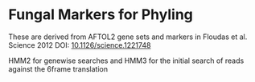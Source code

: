 Fungal Markers for Phyling
====
These are derived from AFTOL2 gene sets and markers in Floudas et al. Science 2012 DOI: [10.1126/science.1221748](http://dx.doi.org/10.1126/science.1221748)

HMM2 for genewise searches and HMM3 for the initial search of reads against the 6frame translation

